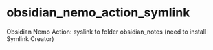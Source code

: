 # obsidian_nemo_action_symlink
Obsidian Nemo Action: syslink to folder obsidian_notes (need to install Symlink Creator)

